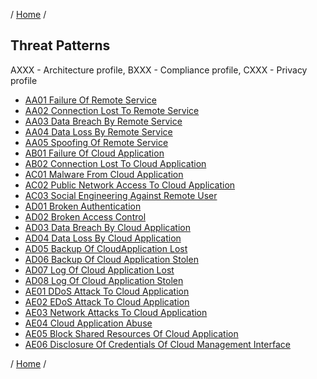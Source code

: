 / [Home](/acctp/) /

## Threat Patterns
AXXX - Architecture profile, BXXX - Compliance profile, CXXX - Privacy profile

* [AA01 Failure Of Remote Service](/acctp/catalog/threatAA01_FailureOfRemoteService.html)
* [AA02 Connection Lost To Remote Service](/acctp/catalog/threatAA02_ConnectionLostToRemoteService.html)
* [AA03 Data Breach By Remote Service](/acctp/catalog/threatAA03_DataBreachByRemoteService.html)
* [AA04 Data Loss By Remote Service](/acctp/catalog/threatAA04_DataLossByRemoteService.html)
* [AA05 Spoofing Of Remote Service](/acctp/catalog/threatAA05_SpoofingOfRemoteService.html)
* [AB01 Failure Of Cloud Application](/acctp/catalog/threatAB01_FailureOfCloudApplication.html)
* [AB02 Connection Lost To Cloud Application](/acctp/catalog/threatAB02_ConnectionLostToCloudApplication.html)
* [AC01 Malware From Cloud Application](/acctp/catalog/threatAC01_MalwareFromCloudApplication.html)
* [AC02 Public Network Access To Cloud Application](/acctp/catalog/threatAC02_PublicNetworkAccessToCloudApplication.html)
* [AC03 Social Engineering Against Remote User](/acctp/catalog/threatAC03_SocialEngineeringAgainstRemoteUser.html)
* [AD01 Broken Authentication](/acctp/catalog/threatAD01_BrokenAuthentication.html)
* [AD02 Broken Access Control](/acctp/catalog/threatAD02_BrokenAccessControl.html)
* [AD03 Data Breach By Cloud Application](/acctp/catalog/threatAD03_DataBreachByCloudApplication.html)
* [AD04 Data Loss By Cloud Application](/acctp/catalog/threatAD04_DataLossByCloudApplication.html)
* [AD05 Backup Of CloudApplication Lost](/acctp/catalog/threatAD05_BackupOfCloudApplicationLost.html)
* [AD06 Backup Of Cloud Application Stolen](/acctp/catalog/threatAD06_BackupOfCloudApplicationStolen.html)
* [AD07 Log Of Cloud Application Lost](/acctp/catalog/threatAD07_LogOfCloudApplicationLost.html)
* [AD08 Log Of Cloud Application Stolen](/acctp/catalog/threatAD08_LogOfCloudApplicationStolen.html)
* [AE01 DDoS Attack To Cloud Application](/acctp/catalog/threatAE01_DDoSAttackToCloudApplication.html)
* [AE02 EDoS Attack To Cloud Application](/acctp/catalog/threatAE02_EDoSAttackToCloudApplication.html)
* [AE03 Network Attacks To Cloud Application](/acctp/catalog/threatAE03_NetworkAttacksToCloudApplication.html)
* [AE04 Cloud Application Abuse](/acctp/catalog/threatAE04_CloudApplicationAbuse.html)
* [AE05 Block Shared Resources Of Cloud Application](/acctp/catalog/threatAE05_BlockSharedResourcesOfCloudApplication.html)
* [AE06 Disclosure Of Credentials Of Cloud Management Interface](/acctp/catalog/threatAE06_DisclosureOfCredentialsOfCloudManagementInterface.html)

/ [Home](/acctp/) /
